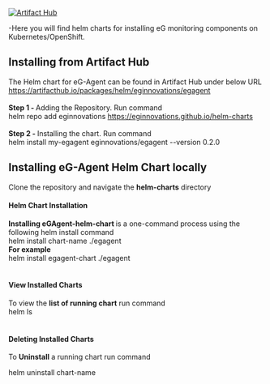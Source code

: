 

[![Artifact Hub](https://img.shields.io/endpoint?url=https://artifacthub.io/badge/repository/eginnovations)](https://artifacthub.io/packages/search?repo=eginnovations)<br>

-Here you will find helm charts for installing eG monitoring components on Kubernetes/OpenShift.
<h2>Installing from Artifact Hub</h2>

The Helm chart for eG-Agent can be found in Artifact Hub under below URL<br>
https://artifacthub.io/packages/helm/eginnovations/egagent
<br><br>
<b>Step 1 - </b>Adding the Repository. Run command<br>
helm repo add eginnovations https://eginnovations.github.io/helm-charts
<br><br>
<b>Step 2 - </b>Installing the chart. Run command<br>
helm install my-egagent eginnovations/egagent --version 0.2.0<br>

<h2> Installing eG-Agent Helm Chart locally</h2>

Clone the repository and navigate the <b>helm-charts</b> directory
<h4> Helm Chart Installation</h4>
<b>Installing eGAgent-helm-chart </b>is a one-command process using the following helm install command<br>
helm install chart-name ./egagent<br>
<b>For example </b><br>
helm install egagent-chart ./egagent<br><br>
<h4> View Installed Charts</h4>
To view the <b>list of running chart</b> run command<br>
helm ls<br><br>
<h4> Deleting Installed Charts</h4>
<p>To <b>Uninstall</b> a running chart run command</p>
helm uninstall chart-name
